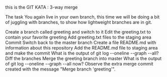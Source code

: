 this is the GIT KATA : 3-way merge 

The task
You again live in your own branch, this time we will be doing a bit of juggling with branches, to show how lightweight branches are in git.

Create a branch called greeting and switch to it
Edit the greeting.txt to contain your favorite greeting
Add greeting.txt files to the staging area
Commit
Switch back to the master branch
Create a file README.md with information about this repository
Add the README.md file to staging area and make the commit
What is the output of git log --oneline --graph --all?
Diff the branches
Merge the greeting branch into master
What is the output of git log --oneline --graph --all now? Observe the extra merge commit created with the message "Merge branch 'greeting'".

